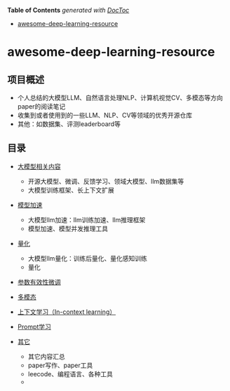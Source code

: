 <!-- START doctoc generated TOC please keep comment here to allow auto update -->
<!-- DON'T EDIT THIS SECTION, INSTEAD RE-RUN doctoc TO UPDATE -->
**Table of Contents**  *generated with [DocToc](https://github.com/thlorenz/doctoc)*

- [awesome-deep-learning-resource](#awesome-deep-learning-resource)

<!-- END doctoc generated TOC please keep comment here to allow auto update -->

# awesome-deep-learning-resource

## 项目概述
- 个人总结的大模型LLM、自然语言处理NLP、计算机视觉CV、多模态等方向paper的阅读笔记
- 收集到或者使用到的一些LLM、NLP、CV等领域的优秀开源仓库
- 其他：如数据集、评测leaderboard等


## 目录

- [大模型相关内容](Large-language-model/)
  - 开源大模型、微调、反馈学习、领域大模型、llm数据集等
  - 大模型训练框架、长上下文扩展

- [模型加速](Model-acceleration)
  - 大模型llm加速：llm训练加速、llm推理框架
  - 模型加速、模型并发推理工具

- [量化](Quantization)
  - 大模型llm量化：训练后量化、量化感知训练
  - 量化

- [参数有效性微调](Parameter-efficient-finetune.md)

- [多模态](MultiModal-learning.md)

- [上下文学习（In-context learning）](In-context-learning.md)

- [Prompt学习](Prompt-learning.md)

- [其它](Other.md)
  - 其它内容汇总
  - paper写作、paper工具
  - leecode、编程语言、各种工具
  - 